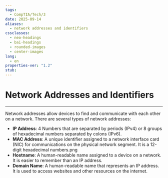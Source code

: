 ```yaml
---
tags:
  - CompTIA/Tech/3
date: 2025-09-14
aliases:
  - network addresses and identifiers
cssclasses:
  - neo-headings
  - bai-headings
  - rounded-images
  - center-images
lang:
  - en
properties-ver: "1.2"
stub:
---
```

# Network Addresses and Identifiers

***
Network addresses allow devices to find and communicate with each other on a network. There are several types of network addresses:
- **IP Address**: 4 Numbers that are separated by periods (IPv4) or 8 groups of hexadecimal numbers separated by colons (IPv6). 
- **MAC Address**: A unique identifier assigned to a network interface card (NIC) for communications on the physical network segment. It is a 12-digit hexadecimal numbers.png
- **Hostname**: A human-readable name assigned to a device on a network. It is easier to remember than an IP address.
- **Domain Name**: A human-readable name that represents an IP address. It is used to access websites and other resources on the internet.